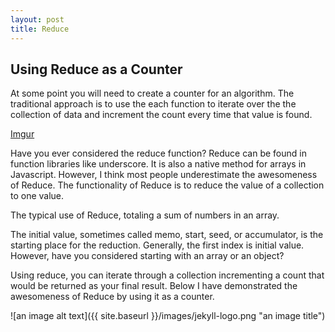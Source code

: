 ```yaml
---
layout: post
title: Reduce
---
```


## Using Reduce as a Counter ##
At some point you will need to create a counter for an algorithm. The traditional approach is to use the each function to iterate over the the collection of data and increment the count every time that value is found. 

[Imgur](http://i.imgur.com/zfqdZSo.png)

Have you ever considered the reduce function? Reduce can be found in function libraries like underscore. It is also a native method for arrays in Javascript. However, I think most people underestimate the awesomeness of Reduce. The functionality of Reduce is to reduce the value of a collection to one value. 

<!--// reduce here-->

The typical use of Reduce, totaling a sum of numbers in an array.

<!--// reduce totalling an array-->

The initial value, sometimes called memo, start, seed, or accumulator, is the starting place for the reduction.  Generally, the first index is initial value. However, have you considered starting with an array or an object? 

<!--//below is example of flatten-->

Using reduce, you can iterate through a collection incrementing a count that would be returned as your final result. Below I have demonstrated the awesomeness of Reduce by using it as a counter.

<!--//below an example of counter reduce-->


![an image alt text]({{ site.baseurl }}/images/jekyll-logo.png "an image title")
